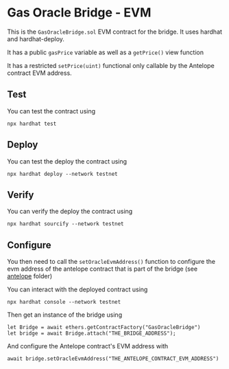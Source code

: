 # Gas Oracle Bridge - EVM

This is the `GasOracleBridge.sol` EVM contract for the bridge. It uses hardhat and hardhat-deploy.

It has a public `gasPrice` variable as well as a `getPrice()` view function

It has a restricted `setPrice(uint)` functional only callable by the Antelope contract EVM address.

## Test

You can test the contract using

`npx hardhat test`

## Deploy

You can test the deploy the contract using

`npx hardhat deploy --network testnet`

## Verify

You can verify the deploy the contract using

`npx hardhat sourcify --network testnet`

## Configure

You then need to call the `setOracleEvmAddress()` function to configure the evm address of the antelope contract that is part of the bridge (see [antelope](https://github.com/telosnetwork/gas-oracle-bridge/tree/master/antelope) folder)

You can interact with the deployed contract using

`npx hardhat console --network testnet`

Then get an instance of the bridge using

```
let Bridge = await ethers.getContractFactory("GasOracleBridge")
let bridge = await Bridge.attach("THE_BRIDGE_ADDRESS");
```

And configure the Antelope contract's EVM address with

`await bridge.setOracleEvmAddress("THE_ANTELOPE_CONTRACT_EVM_ADDRESS")`
